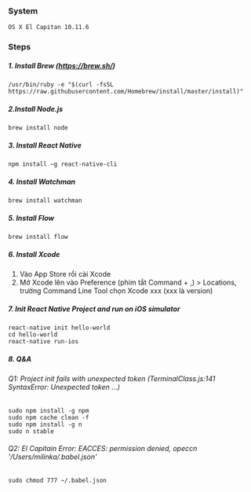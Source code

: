 ### System
    OS X El Capitan 10.11.6

### Steps
##### 1. Install Brew (https://brew.sh/) 
    /usr/bin/ruby -e "$(curl -fsSL https://raw.githubusercontent.com/Homebrew/install/master/install)"


##### 2.Install Node.js
    brew install node
##### 3. Install React Native
    npm install –g react-native-cli

##### 4. Install Watchman
    brew install watchman
##### 5. Install Flow
    brew install flow

##### 6. Install Xcode
1. Vào App Store rồi cài Xcode
2. Mở Xcode lên vào Preference (phím tắt Command + ,) > Locations, trường Command Line Tool chọn Xcode xxx (xxx là version)

##### 7. Init React Native Project and run on iOS simulator
    react-native init hello-world
    cd hello-world
    react-native run-ios

##### 8. Q&A

###### Q1: Project init fails with unexpected token (TerminalClass.js:141 SyntaxError: Unexpected token ...)

    sudo npm install -g npm
    sudo npm cache clean -f
    sudo npm install -g n
    sudo n stable

###### Q2: El Capitain Error: EACCES: permission denied, opeccn '/Users/milinka/.babel.json'
    sudo chmod 777 ~/.babel.json

